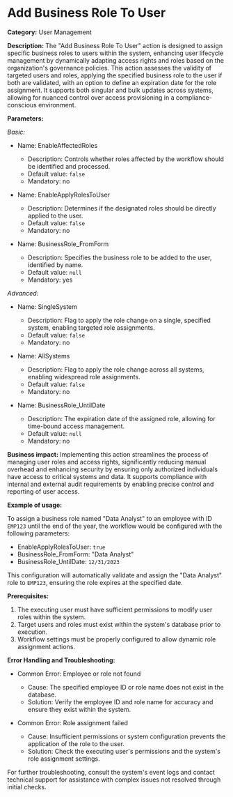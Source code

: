 # Add Business Role To User

**Category:** User Management

**Description:** The "Add Business Role To User" action is designed to assign specific business roles to users within the system, enhancing user lifecycle management by dynamically adapting access rights and roles based on the organization's governance policies. This action assesses the validity of targeted users and roles, applying the specified business role to the user if both are validated, with an option to define an expiration date for the role assignment. It supports both singular and bulk updates across systems, allowing for nuanced control over access provisioning in a compliance-conscious environment.

**Parameters:**

_Basic:_

- Name: EnableAffectedRoles
  - Description: Controls whether roles affected by the workflow should be identified and processed.
  - Default value: `false`
  - Mandatory: no

- Name: EnableApplyRolesToUser
  - Description: Determines if the designated roles should be directly applied to the user.
  - Default value: `false`
  - Mandatory: no

- Name: BusinessRole_FromForm
  - Description: Specifies the business role to be added to the user, identified by name.
  - Default value: `null`
  - Mandatory: yes

_Advanced:_

- Name: SingleSystem
  - Description: Flag to apply the role change on a single, specified system, enabling targeted role assignments.
  - Default value: `false`
  - Mandatory: no

- Name: AllSystems
  - Description: Flag to apply the role change across all systems, enabling widespread role assignments.
  - Default value: `false`
  - Mandatory: no

- Name: BusinessRole_UntilDate
  - Description: The expiration date of the assigned role, allowing for time-bound access management.
  - Default value: `null`
  - Mandatory: no

**Business impact:** Implementing this action streamlines the process of managing user roles and access rights, significantly reducing manual overhead and enhancing security by ensuring only authorized individuals have access to critical systems and data. It supports compliance with internal and external audit requirements by enabling precise control and reporting of user access.

**Example of usage:** 

To assign a business role named "Data Analyst" to an employee with ID `EMP123` until the end of the year, the workflow would be configured with the following parameters:

- EnableApplyRolesToUser: `true`
- BusinessRole_FromForm: "Data Analyst"
- BusinessRole_UntilDate: `12/31/2023`

This configuration will automatically validate and assign the "Data Analyst" role to `EMP123`, ensuring the role expires at the specified date.

**Prerequisites:** 

1. The executing user must have sufficient permissions to modify user roles within the system.
2. Target users and roles must exist within the system's database prior to execution.
3. Workflow settings must be properly configured to allow dynamic role assignment actions.

**Error Handling and Troubleshooting:** 

- Common Error: Employee or role not found
  - Cause: The specified employee ID or role name does not exist in the database.
  - Solution: Verify the employee ID and role name for accuracy and ensure they exist within the system.
  
- Common Error: Role assignment failed
  - Cause: Insufficient permissions or system configuration prevents the application of the role to the user.
  - Solution: Check the executing user's permissions and the system's role assignment settings.

For further troubleshooting, consult the system's event logs and contact technical support for assistance with complex issues not resolved through initial checks.